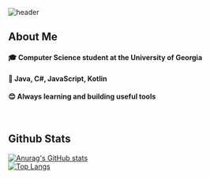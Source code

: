 <div>
  
  <!--Header-->
  ![header](https://capsule-render.vercel.app/api?type=blur&color=gradient&height=300&section=header&text=Good%20to%20see%20you%20%fontColor=DDB398)
  
</div>

<div>
  <!--Body-->
  
  ##  About Me 
  #### :mortar_board: Computer Science student at the University of Georgia   
  #### :star2: Java, C#, JavaScript, Kotlin
  #### :blush: Always learning and building useful tools  
  <br/>


  ## Github Stats 
  [![Anurag's GitHub stats](https://github-readme-stats.vercel.app/api?username=mInsOng9)](https://github.com/anuraghazra/github-readme-stats)
  <br/>
  [![Top Langs](https://github-readme-stats.vercel.app/api/top-langs/?username=mInsOng9)](https://github.com/anuraghazra/github-readme-stats)
  
</div>


<!--
**mInsOng9/mInsOng9** is a ✨ _special_ ✨ repository because its `README.md` (this file) appears on your GitHub profile.

Here are some ideas to get you started:

- 🔭 I’m currently working on ...
- 🌱 I’m currently learning ...
- 👯 I’m looking to collaborate on ...
- 🤔 I’m looking for help with ...
- 💬 Ask me about ...
- 📫 How to reach me: ...
- 😄 Pronouns: ...
- ⚡ Fun fact: ...
-->
